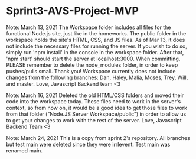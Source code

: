 # Sprint3-AVS-Project-MVP

Note: March 13, 2021
The Workspace folder includes all files for the functional Node.js site, just like in
the homeworks. The public folder in the workspace holds the site's HTML, CSS, and JS
files.
As of Mar 13, it does not include the necessary files for running the server. If you
wish to do so, simply run 'npm install' in the console in the workspace
folder. After that, 'npm start' should start the server at localhost:3000.
When committing, PLEASE remember to delete the node_modules folder, in order to keep pushes/pulls small. Thank you!
Workspace currently does not include changes from the following branches:
Dan, Haley, Malia, Moses, Trey, Will, and master.
Love, Javascript Backend team <3


Note: March 16, 2021
Deleted the old HTML/CSS folders and moved their code into the workspace today. These files
need to work in the server's context, so from now on, it would be a good idea to get those files to work
from that folder ("Node.JS Server Workspace/public") in order to allow us to get your changes to work
with the rest of the server.
Love, Javascript Backend Team <3

Note: March 24, 2021
This is a copy from sprint 2's repository. All branches but test main were deleted since they were irrlevent. Test main was renamed main. 
